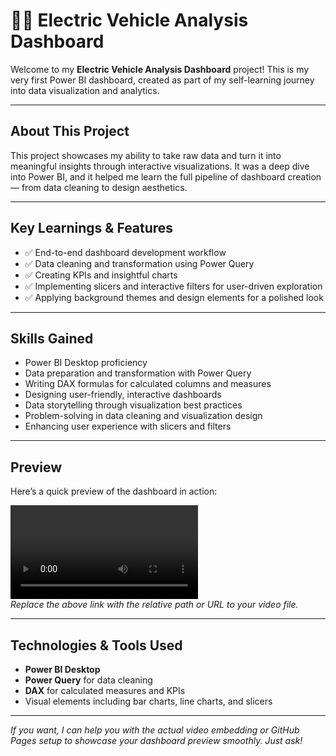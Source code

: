# 🚗💫 Electric Vehicle Analysis Dashboard 

Welcome to my **Electric Vehicle Analysis Dashboard** project! This is my very first Power BI dashboard, created as part of my self-learning journey into data visualization and analytics.

---

## About This Project

This project showcases my ability to take raw data and turn it into meaningful insights through interactive visualizations. It was a deep dive into Power BI, and it helped me learn the full pipeline of dashboard creation — from data cleaning to design aesthetics.

---

## Key Learnings & Features

- ✅ End-to-end dashboard development workflow  
- ✅ Data cleaning and transformation using Power Query  
- ✅ Creating KPIs and insightful charts  
- ✅ Implementing slicers and interactive filters for user-driven exploration  
- ✅ Applying background themes and design elements for a polished look  

---

## Skills Gained

- Power BI Desktop proficiency  
- Data preparation and transformation with Power Query  
- Writing DAX formulas for calculated columns and measures  
- Designing user-friendly, interactive dashboards  
- Data storytelling through visualization best practices  
- Problem-solving in data cleaning and visualization design  
- Enhancing user experience with slicers and filters  

---

## Preview

Here’s a quick preview of the dashboard in action:

![Preview Video](path/to/your-preview-video.mp4)  
*Replace the above link with the relative path or URL to your video file.*

---

## Technologies & Tools Used

- **Power BI Desktop**  
- **Power Query** for data cleaning  
- **DAX** for calculated measures and KPIs  
- Visual elements including bar charts, line charts, and slicers  

---

*If you want, I can help you with the actual video embedding or GitHub Pages setup to showcase your dashboard preview smoothly. Just ask!*
